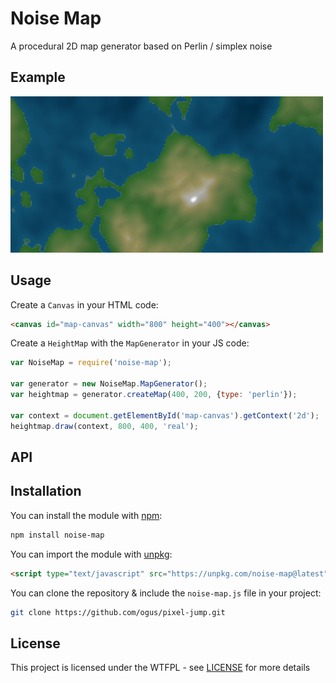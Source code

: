 # Noise Map

 A procedural 2D map generator based on Perlin / simplex noise

## Example

![Procedural Map](example/map.png)

## Usage

Create a `Canvas` in your HTML code:

```html
<canvas id="map-canvas" width="800" height="400"></canvas>
```

Create a `HeightMap` with the `MapGenerator` in your JS code:
```js
var NoiseMap = require('noise-map');

var generator = new NoiseMap.MapGenerator();
var heightmap = generator.createMap(400, 200, {type: 'perlin'});

var context = document.getElementById('map-canvas').getContext('2d');
heightmap.draw(context, 800, 400, 'real');
```

## API



## Installation

You can install the module with [npm](https://www.npmjs.com/):
```sh
npm install noise-map
```

You can import the module with [unpkg](https://unpkg.com/):
```html
<script type="text/javascript" src="https://unpkg.com/noise-map@latest"></script>
```

You can clone the repository & include the `noise-map.js` file in your project:
```sh
git clone https://github.com/ogus/pixel-jump.git
```


## License

This project is licensed under the WTFPL - see [LICENSE](LICENSE) for more details
